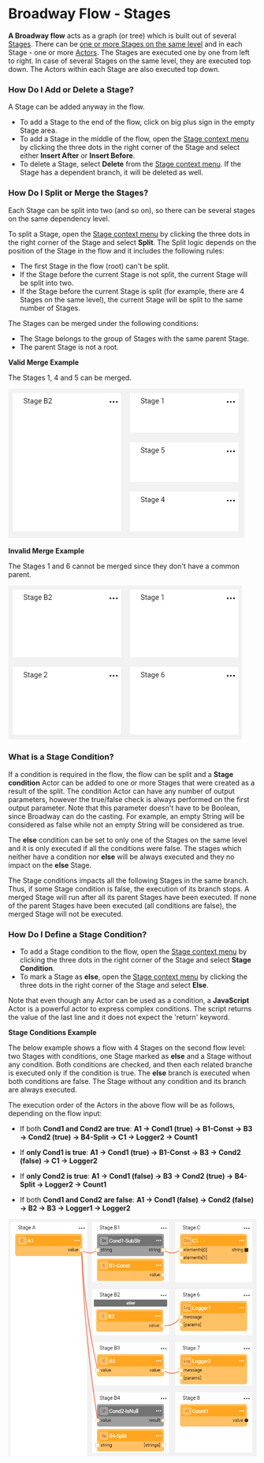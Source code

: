 # Broadway Flow - Stages

**A Broadway flow** acts as a graph (or tree) which is built out of several [Stages]().  There can be [one or more Stages on the same level](/articles/99_Broadway/16_broadway_flow_overview.md#flow-with-2-stages-on-the-same-level) and in each Stage - one or more [Actors](/articles/99_Broadway/03_broadway_actor.md). The Stages are executed one by one from left to right. In case of several Stages on the same level, they are executed top down. The Actors within each Stage are also executed top down. 

### How Do I Add or Delete a Stage?

A Stage can be added anyway in the flow.

- To add a Stage to the end of the flow, click on big plus sign in the empty Stage area.
- To add a Stage in the middle of the flow, open the [Stage context menu](/articles/99_Broadway/18_broadway_flow_window.md#stage-context-menu) by clicking the three dots in the right corner of the Stage and select either **Insert After** or **Insert Before**. 
- To delete a Stage, select **Delete** from the [Stage context menu](/articles/99_Broadway/18_broadway_flow_window.md#stage-context-menu). If the Stage has a dependent branch, it will be deleted as well.

### How Do I Split or Merge the Stages?

Each Stage can be split into two (and so on), so there can be several stages on the same dependency level. 

To split a Stage, open the [Stage context menu](/articles/99_Broadway/18_broadway_flow_window.md#stage-context-menu) by clicking the three dots in the right corner of the Stage and select  **Split**. The Split logic depends on the position of the Stage in the flow and it includes the following rules:
- The first Stage in the flow (root) can't be split. 
- If the Stage before the current Stage is not split, the current Stage will be split into two.
- If the Stage before the current Stage is split (for example, there are 4 Stages on the same level), the current Stage will be split to the same number of Stages.

The Stages can be merged under the following conditions:
- The Stage belongs to the group of Stages with the same parent Stage.
- The parent Stage is not a root.

**Valid Merge Example**

The Stages 1, 4 and 5 can be merged.

![image](/articles/99_Broadway/images/99_19_merge_example_1.PNG)

**Invalid Merge Example**

The Stages 1 and 6 cannot be merged since they don't have a common parent.

![image](/articles/99_Broadway/images/99_19_merge_example_2.PNG)

### What is a Stage Condition?

If a condition is required in the flow, the flow can be split and a **Stage condition** Actor can be added to one or more Stages that were created as a result of the split. The condition Actor can have any number of output parameters, however the true/false check is always performed on the first output parameter. Note that this parameter doesn't have to be Boolean, since Broadway can do the casting. For example, an empty String will be considered as false while not an empty String will be considered as true.

The **else** condition can be set to only one of the Stages on the same level and it is only executed if all the conditions were false. The stages which neither have a condition nor **else** will be always executed and they no impact on the **else** Stage. 

The Stage conditions impacts all the following Stages in the same branch. Thus, if some Stage condition is false, the execution of its branch stops. 
A merged Stage will run after all its parent Stages have been executed. If none of the parent Stages have been executed (all conditions are false), the merged Stage will not be executed.

### How Do I Define a Stage Condition?

- To add a Stage condition to the flow, open the [Stage context menu](/articles/99_Broadway/18_broadway_flow_window.md#stage-context-menu) by clicking the three dots in the right corner of the Stage and select **Stage Condition**. 
- To mark a Stage as **else**, open the [Stage context menu](/articles/99_Broadway/18_broadway_flow_window.md#stage-context-menu) by clicking the three dots in the right corner of the Stage and select **Else**.

Note that even though any Actor can be used as a condition, a **JavaScript** Actor is a powerful actor to express complex conditions. The script returns the value of the last line and it does not expect the 'return' keyword.

**Stage Conditions Example**

The below example shows a flow with 4 Stages on the second flow level: two Stages with conditions, one Stage marked as **else** and a Stage without any condition. Both conditions are checked, and then each related branche is executed only if the condition is true. The **else** branch is executed when both conditions are false. The Stage without any condition and its branch are always executed.

The execution order of the Actors in the above flow will be as follows, depending on the flow input:

- If both **Cond1 and Cond2 are true**: **A1 -> Cond1 (true) -> B1-Const -> B3 -> Cond2 (true) -> B4-Split -> C1 -> Logger2 -> Count1**

- If **only Cond1 is true**: **A1 -> Cond1 (true) -> B1-Const -> B3 -> Cond2 (false) -> C1 -> Logger2**

- If **only Cond2 is true**: **A1 -> Cond1 (false) -> B3 -> Cond2 (true) -> B4-Split -> Logger2 -> Count1**

- If both **Cond1 and Cond2 are false**: **A1 -> Cond1 (false) -> Cond2 (false) -> B2 -> B3 -> Logger1 -> Logger2**

![image](/articles/99_Broadway/images/99_19_cond_example_1.PNG)

